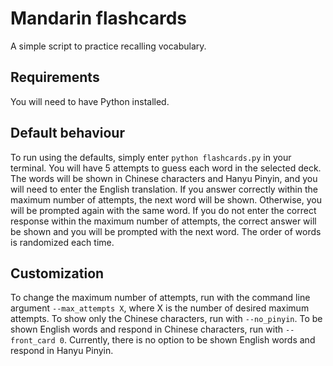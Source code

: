 # Mandarin flashcards

A simple script to practice recalling vocabulary.

## Requirements

You will need to have Python installed.

## Default behaviour

To run using the defaults, simply enter `python flashcards.py` in your terminal. You will have 5 attempts to guess each word in the selected deck. The words will be shown in Chinese characters and Hanyu Pinyin, and you will need to enter the English translation. If you answer correctly within the maximum number of attempts, the next word will be shown. Otherwise, you will be prompted again with the same word. If you do not enter the correct response within the maximum number of attempts, the correct answer will be shown and you will be prompted with the next word. The order of words is randomized each time.

## Customization

To change the maximum number of attempts, run with the command line argument `--max_attempts X`, where X is the number of desired maximum attempts. To show only the Chinese characters, run with `--no_pinyin`. To be shown English words and respond in Chinese characters, run with `--front_card 0`. Currently, there is no option to be shown English words and respond in Hanyu Pinyin.
